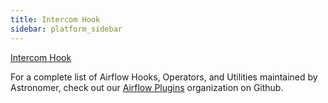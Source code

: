 ```yaml
---
title: Intercom Hook
sidebar: platform_sidebar
---
```


[Intercom Hook](https://github.com/airflow-plugins/intercom_plugin/blob/master/hooks/intercom_hook.py)

For a complete list of Airflow Hooks, Operators, and Utilities maintained by Astronomer, check out our [Airflow Plugins](https://github.com/airflow-plugins?utf8=%E2%9C%93&q=&type=&language=) organization on Github.


